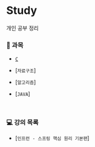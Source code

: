 # Study
개인 공부 정리

### 📝 과목
  - [`C`](https://github.com/kyeong-hyeok/Study/tree/main/C)

  - [`자료구조`]

  - [`알고리즘`]

  - [`JAVA`]

<br>

### 💻 강의 목록
 
  - [`인프런 - 스프링 핵심 원리 기본편`]




